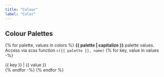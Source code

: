 ```yaml
---
title: "Colour"
label: "Color"
---
```


## Colour Palettes


{% for palette, values in colors %}
**{{ palette | capitalize }}** palette values.  Access via scss function `c({{ palette }}, name)`
	{% for key, value in values -%}
		<div class="token-grid">
			<div class="token-grid__thumb" style="background-color: {{ value }}"></div>
			<div class="token-grid__info">{{ key }} | {{ value }}</div>
		</div>
  {% endfor -%}
{% endfor %}
